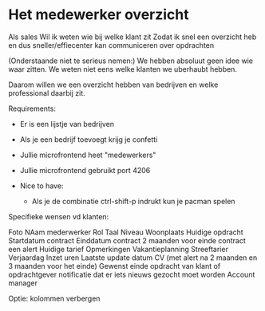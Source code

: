 # Het medewerker overzicht

Als sales
Wil ik weten wie bij welke klant zit
Zodat ik snel een overzicht heb en dus sneller/effiecenter kan communiceren over opdrachten

(Onderstaande niet te serieus nemen:) We hebben absoluut geen idee wie waar zitten. We weten niet eens welke klanten we uberhaubt hebben.

Daarom willen we een overzicht hebben van bedrijven en welke professional daarbij zit.

Requirements:

- Er is een lijstje van bedrijven
- Als je een bedrijf toevoegt krijg je confetti


- Jullie microfrontend heet "medewerkers"
- Jullie microfrontend gebruikt port 4206


- Nice to have:
    - Als je de combinatie ctrl-shift-p indrukt kun je pacman spelen


Specifieke wensen vd klanten:

Foto
NAam mederwerker
Rol
Taal
Niveau
Woonplaats
Huidige opdracht
Startdatum contract
Einddatum contract 
	2 maanden voor einde contract een alert
Huidige tarief
Opmerkingen
Vakantieplanning
Streeftarier
Verjaardag
Inzet uren
Laatste update datum CV (met alert na 2 maanden en 3 maanden voor het einde)
Gewenst einde opdracht van klant of opdrachtgever notificatie dat er iets nieuws gezocht moet worden
Account manager

Optie: kolommen verbergen


